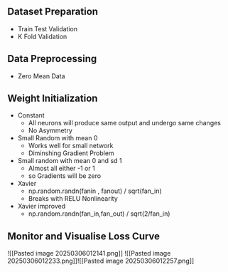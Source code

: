 
## Dataset Preparation
- Train Test Validation
- K Fold Validation

## Data Preprocessing
- Zero Mean Data

## Weight Initialization
- Constant
	- All neurons will produce same output and undergo same changes
	- No Asymmetry
- Small Random with mean 0
	- Works well for small network
	- Diminshing Gradient Problem
- Small random with mean 0 and sd 1
	- Almost all either -1 or 1 
	- so Gradients will be zero
- Xavier
	-  np.random.randn(fanin , fanout) / sqrt(fan_in)
	- Breaks with RELU Nonlinearity
- Xavier improved
	- np.random.randn(fan_in,fan_out) / sqrt(2/fan_in)


## Monitor and Visualise Loss Curve
 ![[Pasted image 20250306012141.png]]
 ![[Pasted image 20250306012233.png]]![[Pasted image 20250306012257.png]]
